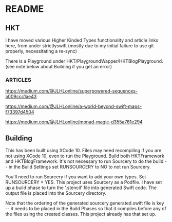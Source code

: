 #  README

## HKT

I have moved various Higher Kinded Types functionality and article links here, from under strictlyswift (mostly due to my initial failure to use git properly, necessitating a re-sync)

There is a Playground under HKT/PlaygroundWapper/HKTBlogPlayground. (see note below about Building if you get an error)

### ARTICLES

https://medium.com/@JLHLonline/superpowered-sequences-a009ccc1ae43

https://medium.com/@JLHLonline/a-world-beyond-swift-maps-f73397d4504

https://medium.com/@JLHLonline/monad-magic-d355a761e294


## Building 

This has been built using XCode 10.  Files may need recompiling if you are not using XCode 10, even to run the Playground. Build both HKTFramework and HKTBlogFramework.  It's not necessary to run Sourcery to do the build -- in the Build Settings set RUNSOURCERY to NO to not run Sourcery.

You'll need to run Sourcery if you want to add your own types. Set RUNSOURCERY = YES. 
This project uses Sourcery as a Podfile.  I have set up a build phase to turn the '.stencil' file into generated Swift code. The output file is placed into the Sourcery directory.

Note that the ordering of the generated sourcery.generated.swift file is key -- it needs to be placed in the Build Phases so that it compiles before any of the files using the created classes. This project already has that set up.
